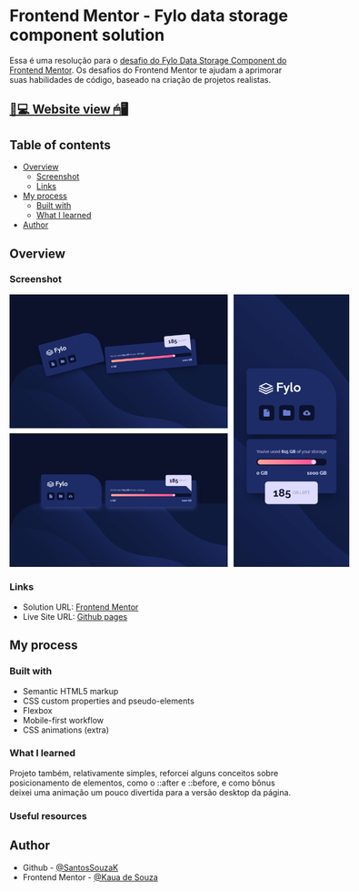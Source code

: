 # Frontend Mentor - Fylo data storage component solution

Essa é uma resolução para o [desafio do Fylo Data Storage Component do Frontend Mentor](https://www.frontendmentor.io/challenges/fylo-data-storage-component-1dZPRbV5n). Os desafios do Frontend Mentor te ajudam a aprimorar suas habilidades de código, baseado na criação de projetos realistas.

## [📃💻 Website view 🖱🖥](https://souzasantosk.github.io/Frontend-Mentor/Fylo%20Data%20Storage%20Component/)

## Table of contents

- [Overview](#overview)
  - [Screenshot](#screenshot)
  - [Links](#links)
- [My process](#my-process)
  - [Built with](#built-with)
  - [What I learned](#what-i-learned)
- [Author](#author)

## Overview

### Screenshot

<img src="./screenshots/results-grid.png" style="max-width: 600px">

### Links

- Solution URL: [Frontend Mentor](#)
- Live Site URL: [Github pages](https://souzasantosk.github.io/Frontend-Mentor/Fylo%20Data%20Storage%20Component/)

## My process

### Built with

- Semantic HTML5 markup
- CSS custom properties and pseudo-elements
- Flexbox
- Mobile-first workflow
- CSS animations (extra)

### What I learned

Projeto também, relativamente simples, reforcei alguns conceitos sobre posicionamento de elementos, como o ::after e ::before, e como bônus deixei uma animação um pouco divertida para a versão desktop da página.

### Useful resources

## Author

- Github - [@SantosSouzaK](https://github.com/SouzaSantosK)
- Frontend Mentor - [@Kaua de Souza](https://www.frontendmentor.io/profile/SouzaSantosK)
